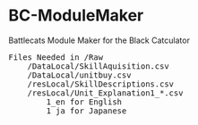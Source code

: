 # BC-ModuleMaker
 Battlecats Module Maker for the Black Catculator

<pre>
Files Needed in /Raw
    /DataLocal/SkillAquisition.csv
    /DataLocal/unitbuy.csv
    /resLocal/SkillDescriptions.csv
    /resLocal/Unit_Explanation1_*.csv
        1_en for English
        1_ja for Japanese
</pre>
